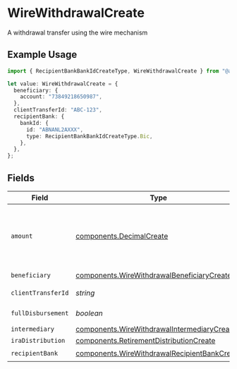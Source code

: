 # WireWithdrawalCreate

A withdrawal transfer using the wire mechanism

## Example Usage

```typescript
import { RecipientBankBankIdCreateType, WireWithdrawalCreate } from "@apexfintechsolutions/ascend-sdk/models/components";

let value: WireWithdrawalCreate = {
  beneficiary: {
    account: "73849218650987",
  },
  clientTransferId: "ABC-123",
  recipientBank: {
    bankId: {
      id: "ABNANL2AXXX",
      type: RecipientBankBankIdCreateType.Bic,
    },
  },
};
```

## Fields

| Field                                                                                                                                                                                                                                                                                                                                                        | Type                                                                                                                                                                                                                                                                                                                                                         | Required                                                                                                                                                                                                                                                                                                                                                     | Description                                                                                                                                                                                                                                                                                                                                                  | Example                                                                                                                                                                                                                                                                                                                                                      |
| ------------------------------------------------------------------------------------------------------------------------------------------------------------------------------------------------------------------------------------------------------------------------------------------------------------------------------------------------------------ | ------------------------------------------------------------------------------------------------------------------------------------------------------------------------------------------------------------------------------------------------------------------------------------------------------------------------------------------------------------ | ------------------------------------------------------------------------------------------------------------------------------------------------------------------------------------------------------------------------------------------------------------------------------------------------------------------------------------------------------------ | ------------------------------------------------------------------------------------------------------------------------------------------------------------------------------------------------------------------------------------------------------------------------------------------------------------------------------------------------------------ | ------------------------------------------------------------------------------------------------------------------------------------------------------------------------------------------------------------------------------------------------------------------------------------------------------------------------------------------------------------ |
| `amount`                                                                                                                                                                                                                                                                                                                                                     | [components.DecimalCreate](../../models/components/decimalcreate.md)                                                                                                                                                                                                                                                                                         | :heavy_minus_sign:                                                                                                                                                                                                                                                                                                                                           | A representation of a decimal value, such as 2.5. Clients may convert values into language-native decimal formats, such as Java's [BigDecimal][] or Python's [decimal.Decimal][].<br/><br/> [BigDecimal]:<br/> https://docs.oracle.com/en/java/javase/11/docs/api/java.base/java/math/BigDecimal.html<br/> [decimal.Decimal]: https://docs.python.org/3/library/decimal.html |                                                                                                                                                                                                                                                                                                                                                              |
| `beneficiary`                                                                                                                                                                                                                                                                                                                                                | [components.WireWithdrawalBeneficiaryCreate](../../models/components/wirewithdrawalbeneficiarycreate.md)                                                                                                                                                                                                                                                     | :heavy_check_mark:                                                                                                                                                                                                                                                                                                                                           | The person or entity taking receipt of the wired funds                                                                                                                                                                                                                                                                                                       |                                                                                                                                                                                                                                                                                                                                                              |
| `clientTransferId`                                                                                                                                                                                                                                                                                                                                           | *string*                                                                                                                                                                                                                                                                                                                                                     | :heavy_check_mark:                                                                                                                                                                                                                                                                                                                                           | External identifier supplied by the API caller. Each request must have a unique pairing of client_transfer_id and account                                                                                                                                                                                                                                    | ABC-123                                                                                                                                                                                                                                                                                                                                                      |
| `fullDisbursement`                                                                                                                                                                                                                                                                                                                                           | *boolean*                                                                                                                                                                                                                                                                                                                                                    | :heavy_minus_sign:                                                                                                                                                                                                                                                                                                                                           | Whether the entire account balance is being withdrawn. If this field is set to True, a transfer amount must not be specified                                                                                                                                                                                                                                 | false                                                                                                                                                                                                                                                                                                                                                        |
| `intermediary`                                                                                                                                                                                                                                                                                                                                               | [components.WireWithdrawalIntermediaryCreate](../../models/components/wirewithdrawalintermediarycreate.md)                                                                                                                                                                                                                                                   | :heavy_minus_sign:                                                                                                                                                                                                                                                                                                                                           | An intermediary party                                                                                                                                                                                                                                                                                                                                        |                                                                                                                                                                                                                                                                                                                                                              |
| `iraDistribution`                                                                                                                                                                                                                                                                                                                                            | [components.RetirementDistributionCreate](../../models/components/retirementdistributioncreate.md)                                                                                                                                                                                                                                                           | :heavy_minus_sign:                                                                                                                                                                                                                                                                                                                                           | A distribution from a retirement account.                                                                                                                                                                                                                                                                                                                    |                                                                                                                                                                                                                                                                                                                                                              |
| `recipientBank`                                                                                                                                                                                                                                                                                                                                              | [components.WireWithdrawalRecipientBankCreate](../../models/components/wirewithdrawalrecipientbankcreate.md)                                                                                                                                                                                                                                                 | :heavy_check_mark:                                                                                                                                                                                                                                                                                                                                           | A recipient bank / financial institution                                                                                                                                                                                                                                                                                                                     |                                                                                                                                                                                                                                                                                                                                                              |
